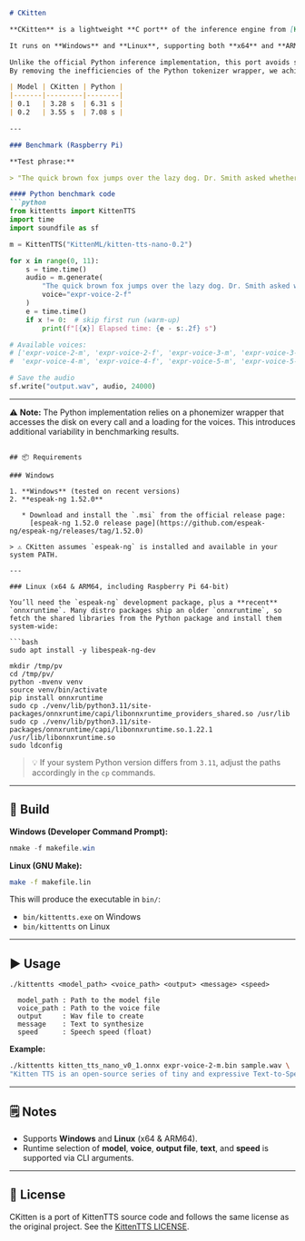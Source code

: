 ````markdown
# CKitten

**CKitten** is a lightweight **C port** of the inference engine from [KittenTTS](https://github.com/KittenML/KittenTTS/), a text-to-speech system.

It runs on **Windows** and **Linux**, supporting both **x64** and **ARM64** architectures (e.g., Raspberry Pi 64-bit OS).

Unlike the official Python inference implementation, this port avoids several pitfalls—most notably in the **tokenizer**.  
By removing the inefficiencies of the Python tokenizer wrapper, we achieve significant performance improvements:

| Model | CKitten | Python |
|-------|---------|--------|
| 0.1   | 3.28 s  | 6.31 s |
| 0.2   | 3.55 s  | 7.08 s |

---

### Benchmark (Raspberry Pi)

**Test phrase:**

> "The quick brown fox jumps over the lazy dog. Dr. Smith asked whether it's 3:30 PM today."

#### Python benchmark code
```python
from kittentts import KittenTTS
import time
import soundfile as sf

m = KittenTTS("KittenML/kitten-tts-nano-0.2")

for x in range(0, 11):
    s = time.time()
    audio = m.generate(
        "The quick brown fox jumps over the lazy dog. Dr. Smith asked whether it's 3:30 PM today.",
        voice="expr-voice-2-f"
    )
    e = time.time()
    if x != 0:  # skip first run (warm-up)
        print(f"[{x}] Elapsed time: {e - s:.2f} s")

# Available voices:
# ['expr-voice-2-m', 'expr-voice-2-f', 'expr-voice-3-m', 'expr-voice-3-f',
#  'expr-voice-4-m', 'expr-voice-4-f', 'expr-voice-5-m', 'expr-voice-5-f']

# Save the audio
sf.write("output.wav", audio, 24000)
````

---

⚠️ **Note:**
The Python implementation relies on a phonemizer wrapper that accesses the disk on every call and a loading for the voices.
This introduces additional variability in benchmarking results.

```

## 📦 Requirements

### Windows

1. **Windows** (tested on recent versions)
2. **espeak-ng 1.52.0**

   * Download and install the `.msi` from the official release page:
     [espeak-ng 1.52.0 release page](https://github.com/espeak-ng/espeak-ng/releases/tag/1.52.0)

> ⚠️ CKitten assumes `espeak-ng` is installed and available in your system PATH.

---

### Linux (x64 & ARM64, including Raspberry Pi 64-bit)

You’ll need the `espeak-ng` development package, plus a **recent** `onnxruntime`. Many distro packages ship an older `onnxruntime`, so fetch the shared libraries from the Python package and install them system-wide:

```bash
sudo apt install -y libespeak-ng-dev

mkdir /tmp/pv
cd /tmp/pv/
python -mvenv venv
source venv/bin/activate
pip install onnxruntime
sudo cp ./venv/lib/python3.11/site-packages/onnxruntime/capi/libonnxruntime_providers_shared.so /usr/lib
sudo cp ./venv/lib/python3.11/site-packages/onnxruntime/capi/libonnxruntime.so.1.22.1 /usr/lib/libonnxruntime.so
sudo ldconfig
```

> 💡 If your system Python version differs from `3.11`, adjust the paths accordingly in the `cp` commands.

---

## 🔨 Build

**Windows (Developer Command Prompt):**

```powershell
nmake -f makefile.win
```

**Linux (GNU Make):**

```bash
make -f makefile.lin
```

This will produce the executable in `bin/`:

* `bin/kittentts.exe` on Windows
* `bin/kittentts` on Linux

---

## ▶️ Usage

```
./kittentts <model_path> <voice_path> <output> <message> <speed>

  model_path : Path to the model file
  voice_path : Path to the voice file
  output     : Wav file to create
  message    : Text to synthesize
  speed      : Speech speed (float)
```

**Example:**

```bash
./kittentts kitten_tts_nano_v0_1.onnx expr-voice-2-m.bin sample.wav \
"Kitten TTS is an open-source series of tiny and expressive Text-to-Speech models" 1.0
```

---

## 🗒 Notes

* Supports **Windows** and **Linux** (x64 & ARM64).
* Runtime selection of **model**, **voice**, **output file**, **text**, and **speed** is supported via CLI arguments.

---

## 📜 License

CKitten is a port of KittenTTS source code and follows the same license as the original project. See the [KittenTTS LICENSE](https://github.com/KittenML/KittenTTS/blob/main/LICENSE).
